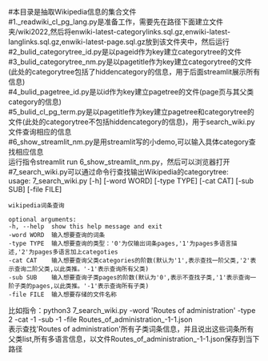 #本目录是抽取Wikipedia信息的集合文件  
#1._readwiki_cl_pg_lang.py是准备工作，需要先在路径下面建立文件夹/wiki2022,然后将enwiki-latest-categorylinks.sql.gz,enwiki-latest-langlinks.sql.gz,enwiki-latest-page.sql.gz放到该文件夹中，然后运行  
#2_bulid_categorytree_id.py是以pageid作为key建立categorytree的文件  
#3_bulid_categorytree_nm.py是以pagetitle作为key建立categorytree的文件(此处的categorytree包括了hiddencategory的信息，用于后面streamlit展示所有信息)  
#4_bulid_pagetree_id.py是以id作为key建立pagetree的文件(page页与其父类category的信息)  
#5_bulid_cl_pg_term.py是以pagetitle作为key建立pagetree和categorytree的文件(此处的categorytree不包括hiddencategory的信息)，用于search_wiki.py文件查询相应的信息  
#6_show_streamlit_nm.py是用streamlit写的小demo,可以输入具体category查找相应信息  
 运行指令streamlit run 6_show_streamlit_nm.py，然后可以浏览器打开  
#7_search_wiki.py可以通过命令行查找输出Wikipedia的categorytree:  
    usage: 7_search_wiki.py [-h] [-word WORD] [-type TYPE] [-cat CAT] [-sub SUB] [-file FILE]  

    wikipedia词条查询  

    optional arguments:  
    -h, --help  show this help message and exit  
    -word WORD  输入想要查询的词条  
    -type TYPE  输入想要查询的类型：'0'为仅输出词条pages,'1'为pages多语言描述,'2'为pages多语言加上categoties  
    -cat CAT    输入想要查询父类categories的阶数(默认为'1',表示查找一阶父类,'2'表示查询二阶父类,以此类推。'-1'表示查询所有父类)  
    -sub SUB    输入想要查询子类pages的阶数(默认为'0',表示不查找子类,'1'表示查询一阶子类的pages,以此类推。'-1'表示查询所有子类)  
    -file FILE  输入想要存储的文件名称  


 比如指令：python3 7_search_wiki.py -word 'Routes of administration' -type 2 -cat -1 -sub -1 -file Routes_of_administration_-1-1.json  
 表示查找'Routes of administration'所有子类词条信息，并且说出这些词条所有父类list,所有多语言信息，以文件Routes_of_administration_-1-1.json保存到当下路径  
